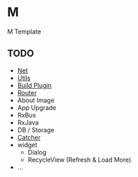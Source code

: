# M
M Template

## TODO
 * [Net](https://github.com/motcwang/MHttp)
 * [Utils](https://github.com/motcwang/MCommon)
 * [Build Plugin](https://github.com/motcwang/MV2Build)
 * [Router](https://github.com/motcwang/MRouter)
 * About Image
 * App Upgrade
 * RxBus
 * RxJava
 * DB / Storage
 * [Catcher](https://github.com/motcwang/MCatcher)
 * widget
   * Dialog
   * RecycleView (Refresh & Load More)
 * ...
